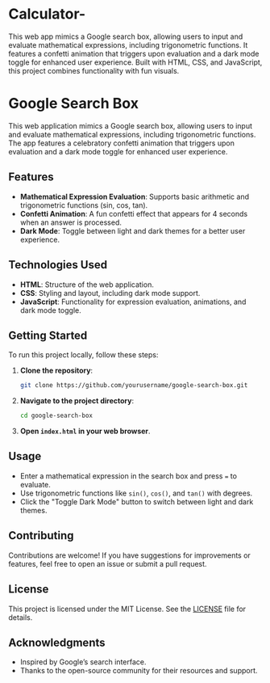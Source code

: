 # Calculator-
This web app mimics a Google search box, allowing users to input and evaluate mathematical expressions, including trigonometric functions. It features a confetti animation that triggers upon evaluation and a dark mode toggle for enhanced user experience. Built with HTML, CSS, and JavaScript, this project combines functionality with fun visuals.
# Google Search Box

This web application mimics a Google search box, allowing users to input and evaluate mathematical expressions, including trigonometric functions. The app features a celebratory confetti animation that triggers upon evaluation and a dark mode toggle for enhanced user experience.

## Features

- **Mathematical Expression Evaluation**: Supports basic arithmetic and trigonometric functions (sin, cos, tan).
- **Confetti Animation**: A fun confetti effect that appears for 4 seconds when an answer is processed.
- **Dark Mode**: Toggle between light and dark themes for a better user experience.

## Technologies Used

- **HTML**: Structure of the web application.
- **CSS**: Styling and layout, including dark mode support.
- **JavaScript**: Functionality for expression evaluation, animations, and dark mode toggle.

## Getting Started

To run this project locally, follow these steps:

1. **Clone the repository**:
   ```bash
   git clone https://github.com/yourusername/google-search-box.git
   ```
2. **Navigate to the project directory**:
   ```bash
   cd google-search-box
   ```
3. **Open `index.html` in your web browser**.

## Usage

- Enter a mathematical expression in the search box and press `=` to evaluate.
- Use trigonometric functions like `sin()`, `cos()`, and `tan()` with degrees.
- Click the "Toggle Dark Mode" button to switch between light and dark themes.

## Contributing

Contributions are welcome! If you have suggestions for improvements or features, feel free to open an issue or submit a pull request.

## License

This project is licensed under the MIT License. See the [LICENSE](LICENSE) file for details.

## Acknowledgments

- Inspired by Google’s search interface.
- Thanks to the open-source community for their resources and support.
